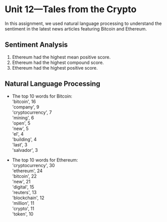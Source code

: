 # Unit 12—Tales from the Crypto

In this assignment, we used natural language processing to understand the sentiment in the latest news articles featuring Bitcoin and Ethereum.

## Sentiment Analysis

1) Ethereum had the highest mean positive score.
2) Ethereum had the highest compound score.
3) Ethereum had the highest positive score.

## Natural Language Processing

* The top 10 words for Bitcoin:  
'bitcoin', 16  
'company', 9  
'cryptocurrency', 7    
'mining', 6  
'open', 5  
'new', 5  
'el', 4  
'building', 4  
'last', 3  
'salvador', 3  


* The top 10 words for Ethereum:  
'cryptocurrency', 30  
'ethereum', 24  
'bitcoin', 22  
'new', 21  
'digital', 15  
'reuters', 13  
'blockchain', 12  
'million', 11  
'crypto', 11  
'token', 10  

